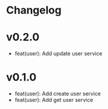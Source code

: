 # Changelog

# v0.2.0

-   feat(user): Add update user service

# v0.1.0

-   feat(user): Add create user service
-   feat(user): Add get user service
